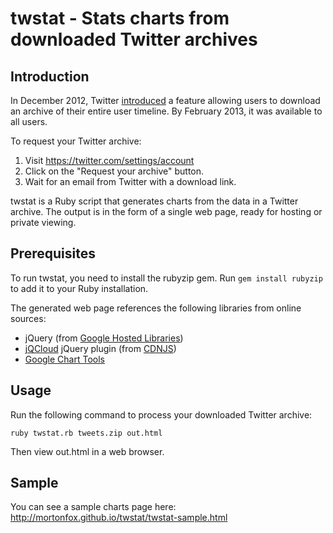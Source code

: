 # twstat - Stats charts from downloaded Twitter archives

## Introduction

In December 2012, Twitter
[introduced](http://blog.twitter.com/2012/12/your-twitter-archive.html) a
feature allowing users to download an archive of their entire user timeline. By
February 2013, it was available to all users.

To request your Twitter archive:

1. Visit <https://twitter.com/settings/account>
1. Click on the "Request your archive" button.
1. Wait for an email from Twitter with a download link.

twstat is a Ruby script that generates charts from the data in a Twitter
archive. The output is in the form of a single web page, ready for hosting or
private viewing.

## Prerequisites

To run twstat, you need to install the rubyzip gem. Run `gem install rubyzip`
to add it to your Ruby installation.

The generated web page references the following libraries from online sources:

* jQuery (from [Google Hosted Libraries](https://developers.google.com/speed/libraries/))
* [jQCloud](https://github.com/lucaong/jQCloud) jQuery plugin (from [CDNJS](http://cdnjs.com/))
* [Google Chart Tools](https://developers.google.com/chart/)

## Usage

Run the following command to process your downloaded Twitter archive:

    ruby twstat.rb tweets.zip out.html

Then view out.html in a web browser.

## Sample

You can see a sample charts page here: <http://mortonfox.github.io/twstat/twstat-sample.html>

